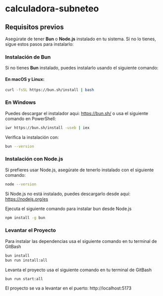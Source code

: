 # calculadora-subneteo

## Requisitos previos

Asegúrate de tener **Bun** o **Node.js** instalado en tu sistema. Si no lo tienes, sigue estos pasos para instalarlo:

### Instalación de Bun

Si no tienes **Bun** instalado, puedes instalarlo usando el siguiente comando:

#### En macOS y Linux:

```bash
curl -fsSL https://bun.sh/install | bash
```

### En Windows

Puedes descargar el instalador aqui: https://bun.sh/ o usa el siguiente comando en PowerShell:

```bash
iwr https://bun.sh/install -useb | iex
```

Verifica la instalación con:

```bash
bun --version
```

### Instalación con Node.js

Si prefieres usar Node.js, asegúrate de tenerlo instalado con el siguiente comando:

```bash
node --version
```

Si Node.js no está instalado, puedes descargarlo desde aquí: https://nodejs.org/es

Ejecuta el siguiente comando para instalar bun desde Node.js

```bash
npm install -g bun
```

### Levantar el Proyecto

Para instalar las dependencias usa el siguiente comando en tu terminal de GitBash

```bash
bun install
bun run install:all
```

Levanta el proyecto usa el siguiente comando en tu terminal de GitBash

```bash
bun run start:all
```

El proyecto se va a levantar en el puerto: http://localhost:5173
